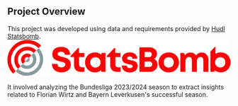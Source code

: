 ## Project Overview
This project was developed using data and requirements provided by [Hudl Statsbomb](https://statsbomb.com/).
![Logo](./SB%20-%20Icon%20Lockup%20-%20Colour%20positive.jpg)

It involved analyzing the Bundesliga 2023/2024 season to extract insights related to Florian Wirtz and Bayern Leverkusen's successful season.


